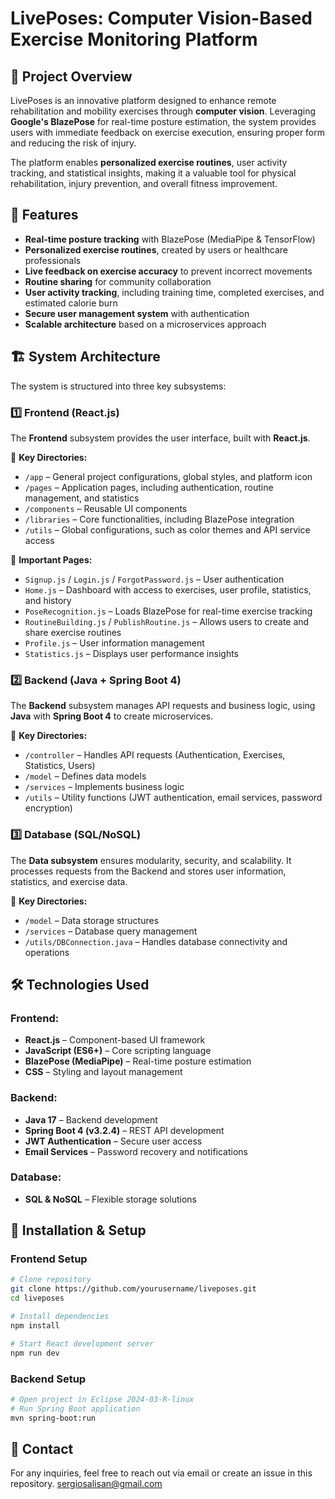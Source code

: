 # LivePoses: Computer Vision-Based Exercise Monitoring Platform

## 📌 Project Overview
LivePoses is an innovative platform designed to enhance remote rehabilitation and mobility exercises through **computer vision**. Leveraging **Google's BlazePose** for real-time posture estimation, the system provides users with immediate feedback on exercise execution, ensuring proper form and reducing the risk of injury.

The platform enables **personalized exercise routines**, user activity tracking, and statistical insights, making it a valuable tool for physical rehabilitation, injury prevention, and overall fitness improvement.

## 🚀 Features
- **Real-time posture tracking** with BlazePose (MediaPipe & TensorFlow)
- **Personalized exercise routines**, created by users or healthcare professionals
- **Live feedback on exercise accuracy** to prevent incorrect movements
- **Routine sharing** for community collaboration
- **User activity tracking**, including training time, completed exercises, and estimated calorie burn
- **Secure user management system** with authentication
- **Scalable architecture** based on a microservices approach

## 🏗 System Architecture
The system is structured into three key subsystems:

### 1️⃣ **Frontend** (React.js)
The **Frontend** subsystem provides the user interface, built with **React.js**.

📂 **Key Directories:**
- `/app` – General project configurations, global styles, and platform icon
- `/pages` – Application pages, including authentication, routine management, and statistics
- `/components` – Reusable UI components
- `/libraries` – Core functionalities, including BlazePose integration
- `/utils` – Global configurations, such as color themes and API service access

📜 **Important Pages:**
- `Signup.js` / `Login.js` / `ForgotPassword.js` – User authentication
- `Home.js` – Dashboard with access to exercises, user profile, statistics, and history
- `PoseRecognition.js` – Loads BlazePose for real-time exercise tracking
- `RoutineBuilding.js` / `PublishRoutine.js` – Allows users to create and share exercise routines
- `Profile.js` – User information management
- `Statistics.js` – Displays user performance insights

### 2️⃣ **Backend** (Java + Spring Boot 4)
The **Backend** subsystem manages API requests and business logic, using **Java** with **Spring Boot 4** to create microservices.

📂 **Key Directories:**
- `/controller` – Handles API requests (Authentication, Exercises, Statistics, Users)
- `/model` – Defines data models
- `/services` – Implements business logic
- `/utils` – Utility functions (JWT authentication, email services, password encryption)

### 3️⃣ **Database** (SQL/NoSQL)
The **Data subsystem** ensures modularity, security, and scalability. It processes requests from the Backend and stores user information, statistics, and exercise data.

📂 **Key Directories:**
- `/model` – Data storage structures
- `/services` – Database query management
- `/utils/DBConnection.java` – Handles database connectivity and operations

## 🛠 Technologies Used
### **Frontend:**
- **React.js** – Component-based UI framework
- **JavaScript (ES6+)** – Core scripting language
- **BlazePose (MediaPipe)** – Real-time posture estimation
- **CSS** – Styling and layout management

### **Backend:**
- **Java 17** – Backend development
- **Spring Boot 4 (v3.2.4)** – REST API development
- **JWT Authentication** – Secure user access
- **Email Services** – Password recovery and notifications

### **Database:**
- **SQL & NoSQL** – Flexible storage solutions

## 📌 Installation & Setup
### **Frontend Setup**
```bash
# Clone repository
git clone https://github.com/yourusername/liveposes.git
cd liveposes

# Install dependencies
npm install

# Start React development server
npm run dev
```

### **Backend Setup**
```bash
# Open project in Eclipse 2024-03-R-linux
# Run Spring Boot application
mvn spring-boot:run
```

## 📧 Contact
For any inquiries, feel free to reach out via email or create an issue in this repository. sergiosalisan@gmail.com


